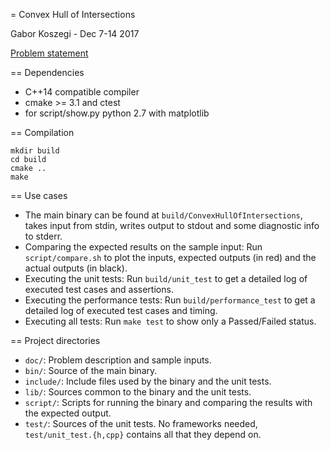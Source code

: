 = Convex Hull of Intersections

  Gabor Koszegi  -  Dec 7-14 2017

  [Problem statement](doc/problem_statement.pdf)

== Dependencies
  - C++14 compatible compiler
  - cmake >= 3.1 and ctest
  - for script/show.py python 2.7 with matplotlib

== Compilation
```
mkdir build
cd build
cmake ..
make
```

== Use cases
  - The main binary can be found at `build/ConvexHullOfIntersections`, takes input from stdin, writes output to stdout
    and some diagnostic info to stderr.
  - Comparing the expected results on the sample input:
    Run `script/compare.sh` to plot the inputs, expected outputs (in red) and the actual outputs (in black).
  - Executing the unit tests:
    Run `build/unit_test` to get a detailed log of executed test cases and assertions.
  - Executing the performance tests:
    Run `build/performance_test` to get a detailed log of executed test cases and timing.
  - Executing all tests:
    Run `make test` to show only a Passed/Failed status.

== Project directories
  - `doc/`: Problem description and sample inputs.
  - `bin/`: Source of the main binary.
  - `include/`: Include files used by the binary and the unit tests.
  - `lib/`: Sources common to the binary and the unit tests.
  - `script/`: Scripts for running the binary and comparing the results with the expected output.
  - `test/`: Sources of the unit tests. No frameworks needed, `test/unit_test.{h,cpp}` contains all that they depend on.
